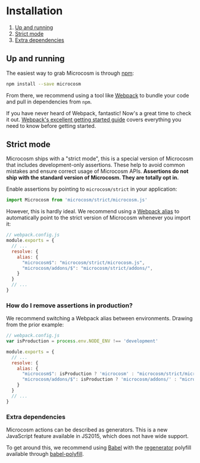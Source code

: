 # Installation

1. [Up and running](#up-and-running)
2. [Strict mode](#strict-mode)
3. [Extra dependencies](#dependencies)

## Up and running

The easiest way to grab Microcosm is
through [npm](https://www.npmjs.com/package/microcosm):

```bash
npm install --save microcosm
```

From there, we recommend using a tool
like [Webpack](https://webpack.js.org/) to bundle your code and pull
in dependencies from `npm`.

If you have never heard of Webpack,
fantastic! Now's a great time to check it
out. [Webpack's excellent getting started guide](https://webpack.js.org/guides/get-started/) covers
everything you need to know before getting started.

## Strict mode

Microcosm ships with a "strict mode", this is a special version of
Microcosm that includes development-only assertions. These help to
avoid common mistakes and ensure correct usage of Microcosm
APIs. **Assertions do not ship with the standard version of Microcosm.
They are totally opt in.**

Enable assertions by pointing to `microcosm/strict` in your application:

```javascript
import Microcosm from 'microcosm/strict/microcosm.js'
```

However, this is hardly ideal. We recommend using
a
[Webpack alias](https://webpack.js.org/configuration/resolve/#resolve-alias) to
automatically point to the strict version of Microcosm whenever you
import it:

```javascript
// webpack.config.js
module.exports = {
  // ...
  resolve: {
    alias: {
      "microcosm$": "microcosm/strict/microcosm.js",
      "microcosm/addons/$": "microcosm/strict/addons/",
    }
  }
  // ...
}
```

### How do I remove assertions in production?

We recommend switching a Webpack alias between environments. Drawing
from the prior example:

```javascript
// webpack.config.js
var isProduction = process.env.NODE_ENV !== 'development'

module.exports = {
  // ...
  resolve: {
    alias: {
      "microcosm$": isProduction ? 'microcosm' : "microcosm/strict/microcosm.js",
      "microcosm/addons/$": isProduction ? 'microcosm/addons/' : "microcosm/strict/addons/",
    }
  }
  // ...
}
```

### Extra dependencies

Microcosm actions can be described as generators. This is a new
JavaScript feature available in JS2015, which does not have wide
support.

To get around this, we recommend using [Babel](https://babeljs.io)
with the [regenerator](https://github.com/facebook/regenerator)
polyfill available
through [babel-polyfill](https://babeljs.io/docs/usage/polyfill/).
